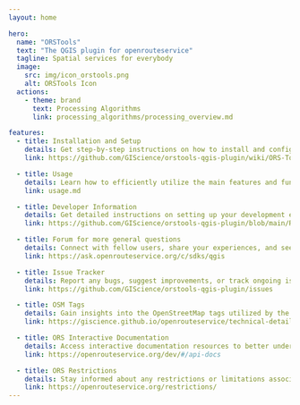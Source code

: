 ```yaml
---
layout: home

hero:
  name: "ORSTools"
  text: "The QGIS plugin for openrouteservice"
  tagline: Spatial services for everybody
  image:
    src: img/icon_orstools.png
    alt: ORSTools Icon
  actions:
    - theme: brand
      text: Processing Algorithms
      link: processing_algorithms/processing_overview.md

features:
  - title: Installation and Setup
    details: Get step-by-step instructions on how to install and configure the ORStools plugin within your QGIS environment.
    link: https://github.com/GIScience/orstools-qgis-plugin/wiki/ORS-Tools-Help

  - title: Usage
    details: Learn how to efficiently utilize the main features and functionalities of the ORStools plugin to streamline your workflow within QGIS.
    link: usage.md

  - title: Developer Information
    details: Get detailed instructions on setting up your development environment for ORStools QGIS plugin.
    link: https://github.com/GIScience/orstools-qgis-plugin/blob/main/README.md

  - title: Forum for more general questions
    details: Connect with fellow users, share your experiences, and seek assistance by accessing our dedicated forum for Openrouteservice discussions.
    link: https://ask.openrouteservice.org/c/sdks/qgis

  - title: Issue Tracker
    details: Report any bugs, suggest improvements, or track ongoing issues through our issue tracker to ensure a smooth user experience (for advanced users).
    link: https://github.com/GIScience/orstools-qgis-plugin/issues

  - title: OSM Tags
    details: Gain insights into the OpenStreetMap tags utilized by the Openrouteservice to customize routing profiles according to your specific requirements.
    link: https://giscience.github.io/openrouteservice/technical-details/tag-filtering#tag-filtering

  - title: ORS Interactive Documentation
    details: Access interactive documentation resources to better understand the capabilities and functionalities of the openrouteservice API integrated into the ORStools plugin.
    link: https://openrouteservice.org/dev/#/api-docs

  - title: ORS Restrictions
    details: Stay informed about any restrictions or limitations associated with the openrouteservice API, ensuring accurate planning and analysis within QGIS.
    link: https://openrouteservice.org/restrictions/
---
```

